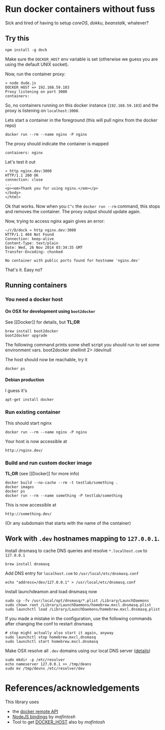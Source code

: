 # Run docker containers without fuss

Sick and tired of having to setup *coreOS*, *dokku*, *beanstalk*, whatever?

## Try this

	npm install -g dock

Make sure the `DOCKER_HOST` env variable is set (otherwise we guess you are using the default UNIX socket).

Now, run the container proxy:
	
	» node dude.js                                                                                                                                                 
	DOCKER HOST => 192.168.59.103
	Proxy listening on port 3000
	containers:

So, no containers running on this docker instance (`192.168.59.103`) and the proxy is listening on `localhost:3000`.

Lets start a container in the foreground (this will pull nginx from the docker repo)

	docker run --rm --name nginx -P nginx

The proxy should indicate the container is mapped

	containers: nginx

Let's test it out

	» http nginx.dev:3000                                                                                                                                        	HTTP/1.1 200 OK
	connection: close
    ...
    <p><em>Thank you for using nginx.</em></p>
	</body>
	</html>

Ok that works. Now when you `C^c` the `docker run --rm` command, this stops and removes the container. The proxy output should update again.

Now, trying to access nginx again gives an error:

	~/r/D/dock » http nginx.dev:3000                                                                                                                                           
	HTTP/1.1 404 Not Found
	Connection: keep-alive
	Content-Type: text/plain
	Date: Wed, 26 Nov 2014 03:34:35 GMT
	Transfer-Encoding: chunked
	
	No container with public ports found for hostname 'nginx.dev'	
That's it. Easy no?

## Running containers

### You need a **docker host**

#### On OSX for development using `boot2docker`

See [[Docker]] for details, but **TL;DR**

	brew install boot2docker
	boot2docker upgrade

The following command prints some shell script you should run to set some environment vars.	
	boot2docker shellinit 2> /dev/null

The host should now be reachable, try it

	docker ps


#### Debian production

I guess it's

	apt-get install docker

### Run existing container

This should start nginx

	docker run --rm --name nginx -P nginx

Your host is now accessible at

	http://nginx.dev/

### Build and run custom docker image

**TL;DR** (see [[Docker]] for more info)

	docker build --no-cache --rm -t testlab/something .
	docker images
	docker ps
	docker run --rm --name something -P testlab/something

This is now accessible at

	http://something.dev/

(Or any subdomain that starts with the name of the container)

## Work with `.dev` hostnames mapping to `127.0.0.1`.

Install dnsmasq to cache DNS queries and resolve `*.localhost.com` to `127.0.0.1`

	brew install dnsmasq

Add DNS entry for `localhost.com` to `/usr/local/etc/dnsmasq.conf`

	echo "address=/dev/127.0.0.1" > /usr/local/etc/dnsmasq.conf

Install launchdeamon and load dnsmasq now

	sudo cp -fv /usr/local/opt/dnsmasq/*.plist /Library/LaunchDaemons
	sudo chown root /Library/LaunchDaemons/homebrew.mxcl.dnsmasq.plist
	sudo launchctl load /Library/LaunchDaemons/homebrew.mxcl.dnsmasq.plist

If you made a mistake in the configuration, use the following commands after
changing the conf to restart dnsmasq

	# stop might actually also start it again, anyway
	sudo launchctl stop homebrew.mxcl.dnsmasq
	sudo launchctl start homebrew.mxcl.dnsmasq

Make OSX resolve all `.dev` domains using our local DNS server ([details](http://passingcuriosity.com/2013/dnsmasq-dev-osx/))

	sudo mkdir -p /etc/resolver
	echo nameserver 127.0.0.1 >> /tmp/deans
	sudo mv /tmp/devns /etc/resolver/dev
	
# References/acknowledgements

This library uses

- the [docker remote API](https://docs.docker.com/reference/api/docker_remote_api_v1.15/#list-containers)
- [NodeJS bindings](https://github.com/mafintosh/docker-remote-api) by *mafintosh*
- Tool to get [DOCKER_HOST](https://github.com/mafintosh/docker-host) also by *mafintosh*
